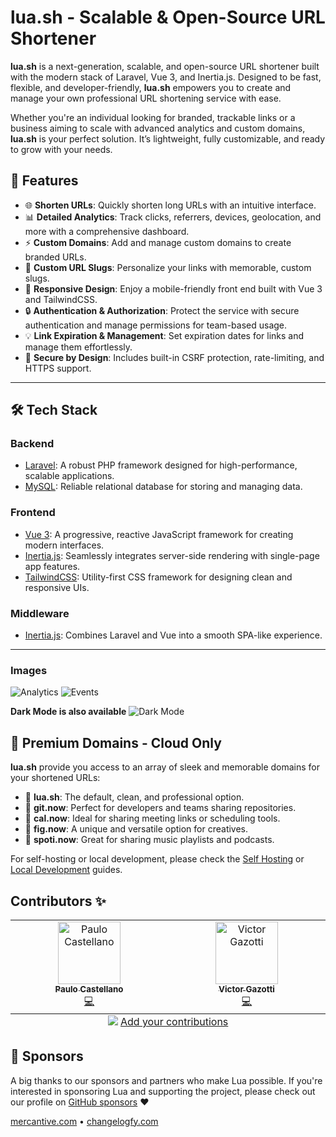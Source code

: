 # lua.sh - Scalable & Open-Source URL Shortener

**lua.sh** is a next-generation, scalable, and open-source URL shortener built with the modern stack of Laravel, Vue 3, and Inertia.js. Designed to be fast, flexible, and developer-friendly, **lua.sh** empowers you to create and manage your own professional URL shortening service with ease.

Whether you're an individual looking for branded, trackable links or a business aiming to scale with advanced analytics and custom domains, **lua.sh** is your perfect solution. It’s lightweight, fully customizable, and ready to grow with your needs.

## 🌟 Features

- 🌐 **Shorten URLs**: Quickly shorten long URLs with an intuitive interface.
- 📊 **Detailed Analytics**: Track clicks, referrers, devices, geolocation, and more with a comprehensive dashboard.
- ⚡ **Custom Domains**: Add and manage custom domains to create branded URLs.
- 🔗 **Custom URL Slugs**: Personalize your links with memorable, custom slugs.
- 📱 **Responsive Design**: Enjoy a mobile-friendly front end built with Vue 3 and TailwindCSS.
- 🔒 **Authentication & Authorization**: Protect the service with secure authentication and manage permissions for team-based usage.
- 💡 **Link Expiration & Management**: Set expiration dates for links and manage them effortlessly.
- 🔐 **Secure by Design**: Includes built-in CSRF protection, rate-limiting, and HTTPS support.

---

## 🛠️ Tech Stack

### **Backend**
- [Laravel](https://laravel.com/): A robust PHP framework designed for high-performance, scalable applications.
- [MySQL](https://www.mysql.com/): Reliable relational database for storing and managing data.

### **Frontend**
- [Vue 3](https://vuejs.org/): A progressive, reactive JavaScript framework for creating modern interfaces.
- [Inertia.js](https://inertiajs.com/): Seamlessly integrates server-side rendering with single-page app features.
- [TailwindCSS](https://tailwindcss.com/): Utility-first CSS framework for designing clean and responsive UIs.

### **Middleware**
- [Inertia.js](https://inertiajs.com/): Combines Laravel and Vue into a smooth SPA-like experience.

---
### Images
![Analytics](.github/screenshot/analytics.png)
![Events](.github/screenshot/events.png)

**Dark Mode is also available**
![Dark Mode](.github/screenshot/events-dark.png)

## 🌟 Premium Domains - Cloud Only
**lua.sh** provide you access to an array of sleek and memorable domains for your shortened URLs:

- 🔗 **lua.sh**: The default, clean, and professional option.
- 🔗 **git.now**: Perfect for developers and teams sharing repositories.
- 🔗 **cal.now**: Ideal for sharing meeting links or scheduling tools.
- 🔗 **fig.now**: A unique and versatile option for creatives.
- 🔗 **spoti.now**: Great for sharing music playlists and podcasts.

For self-hosting or local development, please check the [Self Hosting](https://developers.lua.sh/self-hosting) or [Local Development](https://developers.lua.sh/local-development) guides.

## Contributors ✨

<!-- ALL-CONTRIBUTORS-LIST:START - Do not remove or modify this section -->
<!-- prettier-ignore-start -->
<!-- markdownlint-disable -->
<table>
  <tbody>
    <tr>
      <td align="center" valign="top" width="14.28%"><a href="https://github.com/paulocastellano"><img src="https://avatars.githubusercontent.com/u/265964?v=4?s=100" width="100px;" alt="Paulo Castellano"/><br /><sub><b>Paulo Castellano</b></sub></a><br /><a href="https://github.com/luadotsh/lua/commits?author=paulocastellano" title="Code">💻</a></td>
      <td align="center" valign="top" width="14.28%"><a href="https://conferencias.dev/"><img src="https://avatars.githubusercontent.com/u/6404401?v=4?s=100" width="100px;" alt="Victor Gazotti"/><br /><sub><b>Victor Gazotti</b></sub></a><br /><a href="https://github.com/luadotsh/lua/commits?author=Arkanius" title="Code">💻</a></td>
    </tr>
  </tbody>
  <tfoot>
    <tr>
      <td align="center" size="13px" colspan="7">
        <img src="https://raw.githubusercontent.com/all-contributors/all-contributors-cli/1b8533af435da9854653492b1327a23a4dbd0a10/assets/logo-small.svg">
          <a href="https://all-contributors.js.org/docs/en/bot/usage">Add your contributions</a>
        </img>
      </td>
    </tr>
  </tfoot>
</table>

<!-- markdownlint-restore -->
<!-- prettier-ignore-end -->

<!-- ALL-CONTRIBUTORS-LIST:END -->

## 💎 Sponsors
A big thanks to our sponsors and partners who make Lua possible. If you're interested in sponsoring Lua and supporting the project, please check out our profile on [GitHub sponsors](https://github.com/sponsors/luadotsh) ❤️

[mercantive.com](https://mercantive.com) • [changelogfy.com](https://changelogfy.com)
